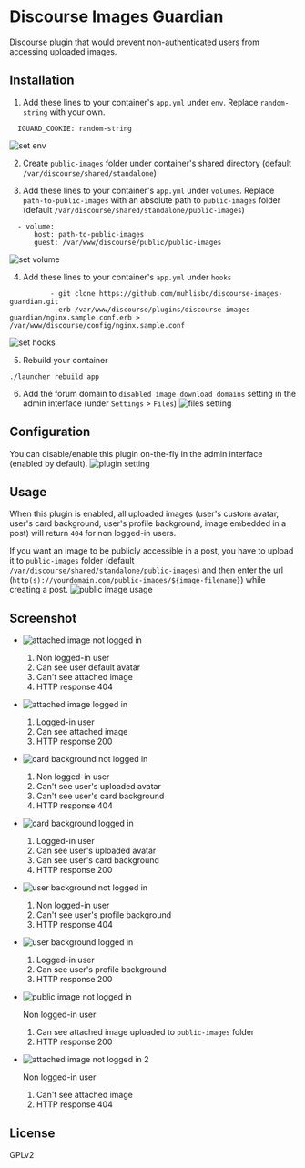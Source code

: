 # Discourse Images Guardian

Discourse plugin that would prevent non-authenticated users from accessing uploaded images.

## Installation

1. Add these lines to your container's `app.yml` under `env`. Replace `random-string` with your own.
```
  IGUARD_COOKIE: random-string
```
![set env](screenshot/set-env.png)

2. Create `public-images` folder under container's shared directory (default `/var/discourse/shared/standalone`)

3. Add these lines to your container's `app.yml` under `volumes`. Replace `path-to-public-images` with an absolute path to `public-images` folder (default `/var/discourse/shared/standalone/public-images`)
```
  - volume:
      host: path-to-public-images
      guest: /var/www/discourse/public/public-images
```
![set volume](screenshot/set-volume.png)

4. Add these lines to your container's `app.yml` under `hooks`
```
          - git clone https://github.com/muhlisbc/discourse-images-guardian.git
          - erb /var/www/discourse/plugins/discourse-images-guardian/nginx.sample.conf.erb > /var/www/discourse/config/nginx.sample.conf
```
![set hooks](screenshot/set-hooks.png)

5. Rebuild your container
```
./launcher rebuild app
```

6. Add the forum domain to `disabled image download domains` setting in the admin interface (under `Settings` > `Files`)
![files setting](screenshot/files-setting.png)

## Configuration
You can disable/enable this plugin on-the-fly in the admin interface (enabled by default).
![plugin setting](screenshot/plugin-setting.png)

## Usage
When this plugin is enabled, all uploaded images (user's custom avatar, user's card background, user's profile background, image embedded in a post) will return `404` for non logged-in users.

If you want an image to be publicly accessible in a post, you have to upload it to `public-images` folder (default `/var/discourse/shared/standalone/public-images`) and then enter the url (`http(s)://yourdomain.com/public-images/${image-filename}`) while creating a post.
![public image usage](screenshot/public-image-usage.png)

## Screenshot
- ![attached image not logged in](screenshot/attached-image-not-logged-in.png)

  1. Non logged-in user
  2. Can see user default avatar
  3. Can't see attached image
  4. HTTP response 404

- ![attached image logged in](screenshot/attached-image-logged-in.png)
  
  1. Logged-in user
  2. Can see attached image
  3. HTTP response 200

- ![card background not logged in](screenshot/card-background-not-logged-in.png)

  1. Non logged-in user
  2. Can't see user's uploaded avatar
  3. Can't see user's card background
  4. HTTP response 404

- ![card background logged in](screenshot/card-background-logged-in.png)

  1. Logged-in user
  2. Can see user's uploaded avatar
  3. Can see user's card background
  4. HTTP response 200

- ![user background not logged in](screenshot/user-background-not-logged-in.png)

  1. Non logged-in user
  2. Can't see user's profile background
  3. HTTP response 404

- ![user background logged in](screenshot/user-background-logged-in.png)

  1. Logged-in user
  2. Can see user's profile background
  3. HTTP response 200

- ![public image not logged in](screenshot/public-image-not-logged-in.png)

  Non logged-in user
  1. Can see attached image uploaded to `public-images` folder
  2. HTTP response 200

- ![attached image not logged in 2](screenshot/attached-image-not-logged-in-2.png)
  
  Non logged-in user
  1. Can't see attached image
  2. HTTP response 404

## License
GPLv2